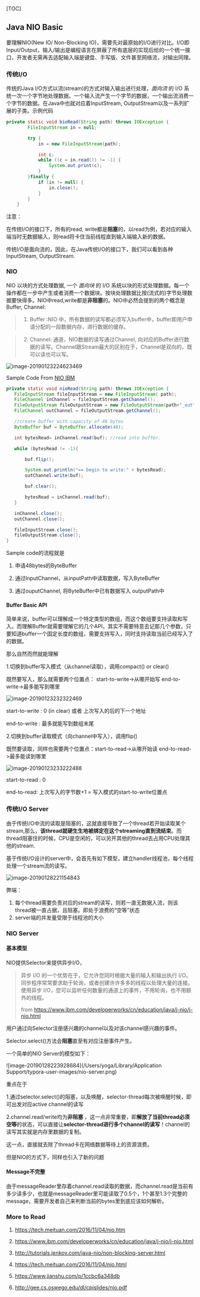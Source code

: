 [TOC]

## Java NIO Basic

要理解NIO(New IO/ Non-Blocking IO)，需要先对最原始的I/O进行对比。I/O即Input/Output，输入/输出是编程语言在屏蔽了所有底层的实现后给的一个统一接口，开发者无需再去适配输入端是键盘、手写版、文件甚至网络流，对输出同理。

### 传统I/O

传统的Java I/O方式以流(stream)的方式对输入输出进行处理，*面向流* 的 I/O 系统一次一个字节地处理数据。一个输入流产生一个字节的数据，一个输出流消费一个字节的数据。在Java中也就对应着InputStream, OutputStream以及一系列扩展的子类。示例代码

```java
private static void bioRead(String path) throws IOException {
        FileInputStream in = null;

        try {
            in = new FileInputStream(path);

            int c;
            while ((c = in.read()) != -1) {
                System.out.print(c);
            }
        }finally {
            if (in != null) {
                in.close();
            }
        }
    }
```

注意：

在传统I/O的接口下，所有的read, write都是**阻塞**的，以read为例，若对应的输入端当时无数据输入，则read将卡住当前线程直到输入端输入新的数据。

传统I/O是面向流的，因此，在Java传统I/O的接口下，我们可以看到各种InputStream, OutputStream.



### NIO

NIO 以块的方式处理数据, 一个 *面向块* 的 I/O 系统以块的形式处理数据。每一个操作都在一步中产生或者消费一个数据块。按块处理数据比按(流式的)字节处理数据要快得多。NIO中read,write都是**非阻塞**的。NIO中必然会提到的两个概念是 Buffer, Channel:

> 1. Buffer :NIO 中，所有数据的读写都必须写入buffer中，buffer即用户申请分配的一段数据内存，进行数据的缓存。

> 2. Channel: 通道，NIO数据的读写通过Channel, 向对应的Buffer进行数据的读写。Channel跟Stream最大的区别在于，Channel是双向的，既可以读也可以写。



![image-20190123224623469](https://raw.githubusercontent.com/fuqiliang/review/master/java/pictures/channel.png)

Sample Code From [NIO IBM](https://www.ibm.com/developerworks/cn/education/java/j-nio/j-nio.html)

 ```java
private static void nioRead(String path) throws IOException { 
    FileInputStream fileInputStream = new FileInputStream( path); 
    FileChannel inChannel = fileInputStream.getChannel();
    FileOutputStream fileOutputStream = new FileOutputStream(path+"_out");
    FileChannel outChannel = fileOutputStream.getChannel();

    //create buffer with capacity of 48 bytes
    ByteBuffer buf = ByteBuffer.allocate(48);

    int bytesRead= inChannel.read(buf); //read into buffer.

    while (bytesRead != -1){

        buf.flip();

        System.out.println("== begin to write:" + bytesRead);
        outChannel.write(buf);

        buf.clear();

        bytesRead = inChannel.read(buf);
    }

    inChannel.close();
    outChannel.close();

    fileInputStream.close();
    fileOutputStream.close();
}
 ```



Sample code的流程就是

1. 申请48bytes的ByteBuffer

2. 通过InputChannel，从inputPath中读取数据，写入ByteBuffer

3. 通过ouputChannel,  将ByteBuffer中已有数据写入 outputPath中

   
#### Buffer Basic API

简单来说，buffer可以理解成一个特定类型的数组，而这个数组要支持读取和写入。而理解Buffer就需要理解它的几个API，其实不需要特意去记那几个参数，只要知道buffer一个固定长度的数组，需要支持写入，同时支持读取当前已经写入了的数据。

那么自然而然就能理解

1.切换到buffer写入模式（从channel读取），调用compact() or clear()

既然要写入，那么就需要两个位置点： start-to-write->从哪开始写   end-to-write->最多能写到哪里

 ![image-20190123232322469](https://raw.githubusercontent.com/fuqiliang/review/master/java/pictures/buffer1.png)

start-to-write : 0 (in clear) 或者 上次写入的后的下一个地址

end-to-write : 最多就能写到数组末尾

2.切换到buffer读取模式（向channel中写入），调用flip()

既然要读取，同样也需要两个位置点：start-to-read->从哪开始读   end-to-read->最多能读到哪里

![image-20190123233222488](https://raw.githubusercontent.com/fuqiliang/review/master/java/pictures/buffer3.png)

start-to-read : 0

end-to-read: 上次写入的字节数+1 =  写入模式的start-to-write位置点

### 传统I/O Server

由于传统I/O中流的读取是阻塞的，这就直接导致了一个thread若开始读取某个stream,那么，**该thread就硬生生地被绑定在这个streaming直到流结束**。而thread阻塞住的时候，CPU是空闲的，可以另开其他的thread去占用CPU处理其他的stream.

基于传统I/O设计的server中，会首先有如下模型，建立handler线程池，每个线程处理一个stream流的读写。

![image-20190128221154843](https://raw.githubusercontent.com/fuqiliang/review/master/java/pictures/bio-server.png)

弊端：

1. 每个thread需要负责对应的stream的读写，则若一直无数据入流，则该thread被一直占据，且阻塞。即处于浪费的“空等”状态
2. server端的并发量受限于线程池的大小

### NIO Server

#### 基本模型

NIO提供Selector来提供异步I/O，

> 异步 I/O 的一个优势在于，它允许您同时根据大量的输入和输出执行 I/O。同步程序常常要求助于轮询，或者创建许许多多的线程以处理大量的连接。使用异步 I/O，您可以监听任何数量的通道上的事件，不用轮询，也不用额外的线程。  
>
> from https://www.ibm.com/developerworks/cn/education/java/j-nio/j-nio.html

用户通过向Selector注册感兴趣的channel以及对该channel感兴趣的事件。

Selector.select()方法会**阻塞**直至有对应注册事件产生。

一个简单的NIO  Server的模型如下：

![image-20190128223928684](/Users/yoga/Library/Application Support/typora-user-images/nio-server.png)

重点在于

1.通过selector.select()的阻塞，以及唤醒，selector-thread每次被唤醒时候，即可出发对应active channel的读写

2.channel.read/write均为**非阻塞** ，这一点非常重要，即**解放了当前thread必须空等**的状态，可以直接让**selector-thread进行多个channel的读写**！channel的读写其实就是内存里数据的复制。

这一点，直接就去除了thread卡在网络数据等待上的资源浪费。



但是NIO的方式下，同样也引入了新的问题

#### Message不完整

由于messageReader里存着channel.read读取的数据，而channel.read是当前有多少读多少，也就是messageReader里可能读取了0.5个，1个甚至1.3个完整的message，需要开发者自己来判断当前的bytes里到底应该如何解析。



### More to Read

1. https://tech.meituan.com/2016/11/04/nio.htm

2. https://www.ibm.com/developerworks/cn/education/java/j-nio/j-nio.html
3. http://tutorials.jenkov.com/java-nio/non-blocking-server.html
4. https://tech.meituan.com/2016/11/04/nio.html
5. https://www.jianshu.com/p/1ccbc6a348db
6. http://gee.cs.oswego.edu/dl/cpjslides/nio.pdf



